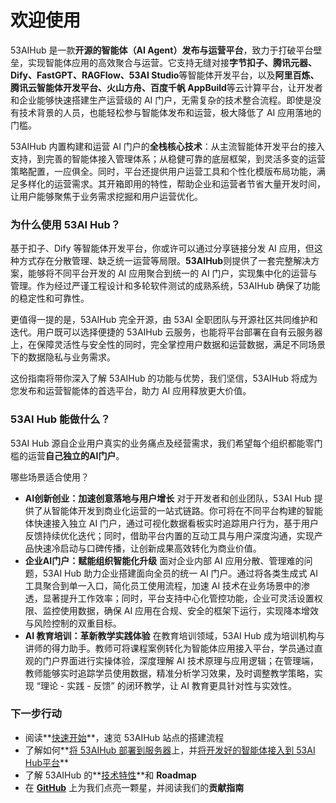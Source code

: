# 欢迎使用

53AIHub 是一款**开源的智能体（AI Agent）发布与运营平台**，致力于打破平台壁垒，实现智能体应用的高效聚合与运营。它支持无缝对接**字节扣子、腾讯元器、Dify、FastGPT、RAGFlow、53AI Studio**等智能体开发平台，以及**阿里百炼、腾讯云智能体开发平台、火山方舟、百度千帆 AppBuild**等云计算平台，让开发者和企业能够快速搭建生产运营级的 AI 门户，无需复杂的技术整合流程。即使是没有技术背景的人员，也能轻松参与智能体发布和运营，极大降低了 AI 应用落地的门槛。

53AIHub 内置构建和运营 AI 门户的**全栈核心技术**：从主流智能体开发平台的接入支持，到完善的智能体接入管理体系；从稳健可靠的底层框架，到灵活多变的运营策略配置，一应俱全。同时，平台还提供用户运营工具和个性化模版布局功能，满足多样化的运营需求。其开箱即用的特性，帮助企业和运营者节省大量开发时间，让用户能够聚焦于业务需求挖掘和用户运营优化。

### 为什么使用 53AI Hub？

基于扣子、Dify 等智能体开发平台，你或许可以通过分享链接分发 AI 应用，但这种方式存在分散管理、缺乏统一运营等局限。**53AIHub**则提供了一套完整解决方案，能够将不同平台开发的 AI 应用聚合到统一的 AI 门户，实现集中化的运营与管理。作为经过严谨工程设计和多轮软件测试的成熟系统，53AIHub 确保了功能的稳定性和可靠性。

更值得一提的是，53AIHub 完全开源，由 53AI 全职团队与开源社区共同维护和迭代。用户既可以选择便捷的 53AIHub 云服务，也能将平台部署在自有云服务器上，在保障灵活性与安全性的同时，完全掌控用户数据和运营数据，满足不同场景下的数据隐私与业务需求。

这份指南将带你深入了解 53AIHub 的功能与优势，我们坚信，53AIHub 将成为您发布和运营智能体的首选平台，助力 AI 应用释放更大价值。

### 53AI Hub 能做什么？

53AI Hub 源自企业用户真实的业务痛点及经营需求，我们希望每个组织都能零门槛的运营**自己独立的AI门户**。

哪些场景适合使用？

* **AI创新创业：加速创意落地与用户增长**
  对于开发者和创业团队，53AI Hub 提供了从智能体开发到商业化运营的一站式链路。你可将在不同平台构建的智能体快速接入独立 AI 门户，通过可视化数据看板实时追踪用户行为，基于用户反馈持续优化迭代；同时，借助平台内置的互动工具与用户深度沟通，实现产品快速冷启动与口碑传播，让创新成果高效转化为商业价值。
* **企业AI门户：赋能组织智能化升级**
  面对企业内部 AI 应用分散、管理难的问题，53AI Hub 助力企业搭建面向全员的统一 AI 门户。通过将各类生成式 AI 工具聚合到单一入口，简化员工使用流程，加速 AI 技术在业务场景中的渗透，显著提升工作效率；同时，平台支持中心化管控功能，企业可灵活设置权限、监控使用数据，确保 AI 应用在合规、安全的框架下运行，实现降本增效与风险控制的双重目标。
* **AI 教育培训：革新教学实践体验**
  在教育培训领域，53AI Hub 成为培训机构与讲师的得力助手。教师可将课程案例转化为智能体应用接入平台，学员通过直观的门户界面进行实操体验，深度理解 AI 技术原理与应用逻辑；在管理端，教师能够实时追踪学员使用数据，精准分析学习效果，及时调整教学策略，实现 “理论 - 实践 - 反馈” 的闭环教学，让 AI 教育更具针对性与实效性。

### 下一步行动

* 阅读\*\*[快速开始](guides/application-orchestrate/creating-an-application.md)\*\*，速览 53AIHub 站点的搭建流程
* 了解如何*\*[将 53AIHub 部署到服务器](getting-started/install-self-hosted/)上，并[将开发好的智能体接入到 53AI Hub平台](guides/model-configuration/)\*\*
* 了解 53AIHub 的\*\*[技术特性](getting-started/readme/features-and-specifications.md)\*\*和 **Roadmap**
* 在 **[GitHub](https://github.com/53ai/53aihub)** 上为我们点亮一颗星，并阅读我们的**贡献指南**

